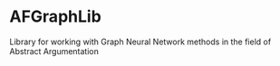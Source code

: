 # AFGraphLib
Library for working with Graph Neural Network methods in the field of Abstract Argumentation
